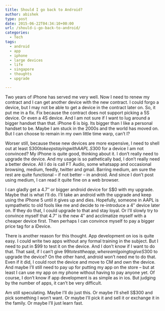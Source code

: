 ```yaml
---
title: Should I go back to Android?
author: abishek
type: post
date: 2015-06-22T04:34:10+00:00
url: /should-i-go-back-to-android/
categories:
  - Tech
tags:
  - android
  - app
  - iphone
  - large devices
  - life
  - singapore
  - thoughts
  - upgrade

---
```

Two years of iPhone has served me very well. Now I need to renew my contract and I can get another device with the new contract. I could forgo a device, but I may not be able to get a device in the contract later on. So, it put me in a fix. Fix because the contract does not support picking a 5S device. Or even a 4S device. And I am not sure if I want to lug around a bigger handset than that. iPhone 6 is big. Its bigger than I like a personal handset to be. Maybe I am stuck in the 2000s and the world has moved on. But I can choose to remain in my own little time warp, can&#8217;t I?

Worser still, because these new devices are more expensive, I need to shell out at least S$300 to keep staying with AAPL. S$300 for a device I am not convinced? My iPhone is quite good, thinking about it. I don&#8217;t really need to upgrade the device. And my usage is so pathetically bad, I don&#8217;t really need a better device. All I do is call FT Audio, some whatsapp and occasional browsing, medium, feedly, twitter and gmail. Barring medium, am sure the rest are quite functional &#8211; if not better &#8211; in android. And since I don&#8217;t post using medium, I can read it quite fine on a web browser.

I can gladly get a 4.7&#8243; or bigger android device for S$0 with my upgrade. Maybe that is what I&#8217;ll do. I&#8217;ll take an android with the upgrade and keep using the iPhone 5 until it gives up and dies. Hopefully, someone in AAPL is sympathetic to old fools like me and decide to re-introduce a 4&#8243; device later on. If they do that, I could upgrade to that and stay loyal. Or I&#8217;ll slowly try to convince myself that 4.7&#8243; is the new 4&#8243; and acclimatize myself with a cheaper device first. Then perhaps I can convince myself to pay a bigger price tag for a iDevice.

There is another reason for this thought. App development on ios is quite easy. I could write two apps without any formal training in the subject. But I need to put in $99 to test it on the device. And I don&#8217;t know if I want to do that. That said, if I can&#8217;t give $99 to test the app, where am I going to give S$300 to upgrade the device? On the other hand, android won&#8217;t need me to do that. Even if it did, I could root the device and move to CM and own the device. And maybe I&#8217;ll still need to pay up for putting my app on the store &#8211; but at least I can use my app on my phone without having to pay anyone yet. Of course, I don&#8217;t know if app development is as simple as in ios. But judging by the number of apps, it can&#8217;t be very difficult.

Am still speculating. Maybe I&#8217;ll do just this. Or maybe I&#8217;ll shell S$300 and pick something I won&#8217;t want. Or maybe I&#8217;ll pick it and sell it or exchange it in the family. Or maybe I&#8217;ll just learn fast.